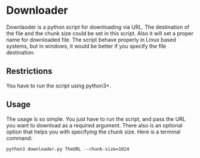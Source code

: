 # Downloader
Downlaoder is a python script for downloading via URL. The destination of the file and the chunk size could be set in this script.
Also it will set a proper name for downloaded file.
The script behave properly in Linux based systems, but in windows, it would be better if you specify the file destination.

## Restrictions
You have to run the script using python3+.

## Usage
The usage is so simple. You just have to run the script, and pass the URL you want to download as a required argument.
There also is an optional option that helps you with specifying the chunk size.
Here is a terminal command:

```
python3 downloader.py TheURL --chunk-size=1024
```
